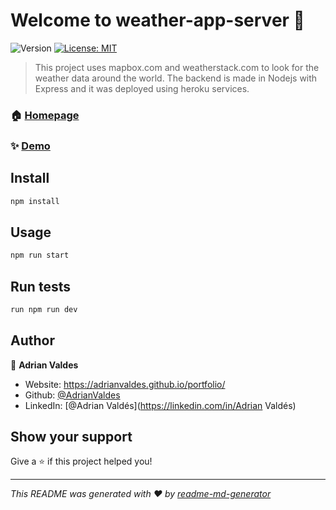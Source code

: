 # Welcome to weather-app-server 👋
![Version](https://img.shields.io/badge/version-1.0.0-blue.svg?cacheSeconds=2592000)
[![License: MIT](https://img.shields.io/badge/License-MIT-yellow.svg)](#)

> This project uses mapbox.com and weatherstack.com to look for the weather data around the world. The backend is made in Nodejs with Express and it was deployed using heroku services. 

### 🏠 [Homepage](https://adrian-weather-app.herokuapp.com/)

### ✨ [Demo](https://adrian-weather-app.herokuapp.com/)

## Install

```sh
npm install
```

## Usage

```sh
npm run start
```

## Run tests

```sh
run npm run dev
```

## Author

👤 **Adrian Valdes**

* Website: https://adrianvaldes.github.io/portfolio/
* Github: [@AdrianValdes](https://github.com/AdrianValdes)
* LinkedIn: [@Adrian Valdés](https://linkedin.com/in/Adrian Valdés)

## Show your support

Give a ⭐️ if this project helped you!


***
_This README was generated with ❤️ by [readme-md-generator](https://github.com/kefranabg/readme-md-generator)_